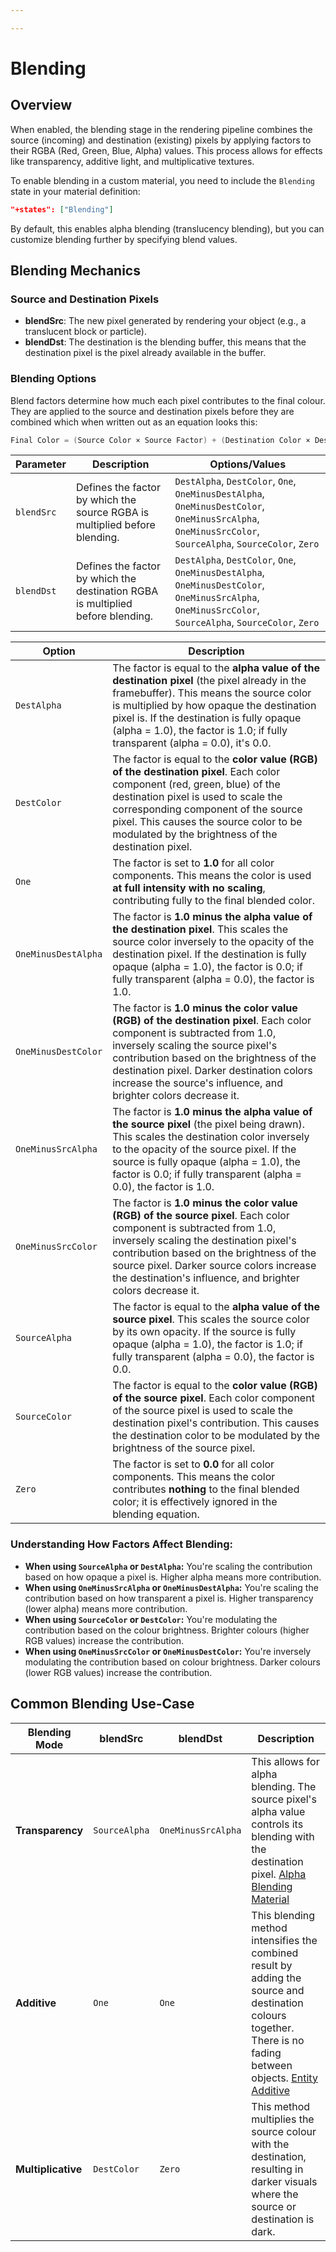```yaml
---

---
```


# Blending

## Overview
When enabled, the blending stage in the rendering pipeline combines the source (incoming) and destination (existing) pixels by applying factors to their RGBA (Red, Green, Blue, Alpha) values. This process allows for effects like transparency, additive light, and multiplicative textures. 

To enable blending in a custom material, you need to include the `Blending` state in your material definition:

```json title
"+states": ["Blending"]
```

By default, this enables alpha blending (translucency blending), but you can customize blending further by specifying blend values.

## Blending Mechanics
### Source and Destination Pixels
- **blendSrc**: The new pixel generated by rendering your object (e.g., a translucent block or particle).
- **blendDst**: The destination is the blending buffer, this means that the destination pixel is the pixel already available in the buffer.

### Blending Options
Blend factors determine how much each pixel contributes to the final colour. They are applied to the source and destination pixels before they are combined which when written out as an equation looks this:

```c
Final Color = (Source Color × Source Factor) + (Destination Color × Destination Factor)
```

| **Parameter** | **Description**                                                                 | **Options/Values**                                                                                                                                      |
| ------------- | ------------------------------------------------------------------------------- | ------------------------------------------------------------------------------------------------------------------------------------------------------- |
| `blendSrc`    | Defines the factor by which the source RGBA is multiplied before blending.      | `DestAlpha`, `DestColor`, `One`, `OneMinusDestAlpha`, `OneMinusDestColor`, `OneMinusSrcAlpha`, `OneMinusSrcColor`, `SourceAlpha`, `SourceColor`, `Zero` |
| `blendDst`    | Defines the factor by which the destination RGBA is multiplied before blending. | `DestAlpha`, `DestColor`, `One`, `OneMinusDestAlpha`, `OneMinusDestColor`, `OneMinusSrcAlpha`, `OneMinusSrcColor`, `SourceAlpha`, `SourceColor`, `Zero` |


| **Option**          | **Description**                                                                                                                                                                                                                                                                                                          |
| ------------------- | ------------------------------------------------------------------------------------------------------------------------------------------------------------------------------------------------------------------------------------------------------------------------------------------------------------------------ |
| `DestAlpha`         | The factor is equal to the **alpha value of the destination pixel** (the pixel already in the framebuffer). This means the source color is multiplied by how opaque the destination pixel is. If the destination is fully opaque (alpha = 1.0), the factor is 1.0; if fully transparent (alpha = 0.0), it's 0.0.         |
| `DestColor`         | The factor is equal to the **color value (RGB) of the destination pixel**. Each color component (red, green, blue) of the destination pixel is used to scale the corresponding component of the source pixel. This causes the source color to be modulated by the brightness of the destination pixel.                   |
| `One`               | The factor is set to **1.0** for all color components. This means the color is used **at full intensity with no scaling**, contributing fully to the final blended color.                                                                                                                                                |
| `OneMinusDestAlpha` | The factor is **1.0 minus the alpha value of the destination pixel**. This scales the source color inversely to the opacity of the destination pixel. If the destination is fully opaque (alpha = 1.0), the factor is 0.0; if fully transparent (alpha = 0.0), the factor is 1.0.                                        |
| `OneMinusDestColor` | The factor is **1.0 minus the color value (RGB) of the destination pixel**. Each color component is subtracted from 1.0, inversely scaling the source pixel's contribution based on the brightness of the destination pixel. Darker destination colors increase the source's influence, and brighter colors decrease it. |
| `OneMinusSrcAlpha`  | The factor is **1.0 minus the alpha value of the source pixel** (the pixel being drawn). This scales the destination color inversely to the opacity of the source pixel. If the source is fully opaque (alpha = 1.0), the factor is 0.0; if fully transparent (alpha = 0.0), the factor is 1.0.                          |
| `OneMinusSrcColor`  | The factor is **1.0 minus the color value (RGB) of the source pixel**. Each color component is subtracted from 1.0, inversely scaling the destination pixel's contribution based on the brightness of the source pixel. Darker source colors increase the destination's influence, and brighter colors decrease it.      |
| `SourceAlpha`       | The factor is equal to the **alpha value of the source pixel**. This scales the source color by its own opacity. If the source is fully opaque (alpha = 1.0), the factor is 1.0; if fully transparent (alpha = 0.0), the factor is 0.0.                                                                                  |
| `SourceColor`       | The factor is equal to the **color value (RGB) of the source pixel**. Each color component of the source pixel is used to scale the destination pixel's contribution. This causes the destination color to be modulated by the brightness of the source pixel.                                                           |
| `Zero`              | The factor is set to **0.0** for all color components. This means the color contributes **nothing** to the final blended color; it is effectively ignored in the blending equation.                                                                                                                                      |

### Understanding How Factors Affect Blending:
- **When using `SourceAlpha` or `DestAlpha`:** You're scaling the contribution based on how opaque a pixel is. Higher alpha means more contribution.
- **When using `OneMinusSrcAlpha` or `OneMinusDestAlpha`:** You're scaling the contribution based on how transparent a pixel is. Higher transparency (lower alpha) means more contribution.
- **When using `SourceColor` or `DestColor`:** You're modulating the contribution based on the colour brightness. Brighter colours (higher RGB values) increase the contribution.
- **When using `OneMinusSrcColor` or `OneMinusDestColor`:** You're inversely modulating the contribution based on colour brightness. Darker colours (lower RGB values) increase the contribution.

## Common Blending Use-Case

| **Blending Mode**  | **blendSrc**  | **blendDst**       | **Description**                                                                                                                                                                                            |
| ------------------ | ------------- | ------------------ | ---------------------------------------------------------------------------------------------------------------------------------------------------------------------------------------------------------- |
| **Transparency**   | `SourceAlpha` | `OneMinusSrcAlpha` | This allows for alpha blending. The source pixel's alpha value controls its blending with the destination pixel. [Alpha Blending Material](/materials/examples.md#stacking-translucency)                      |
| **Additive**       | `One`         | `One`              | This blending method intensifies the combined result by adding the source and destination colours together. There is no fading between objects. [Entity Additive](/materials/examples.md#additive) |
| **Multiplicative** | `DestColor`   | `Zero`             | This method multiplies the source colour with the destination, resulting in darker visuals where the source or destination is dark.                                                                        |


